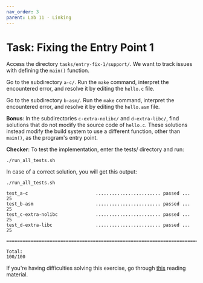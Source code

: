 ```yaml
---
nav_order: 3
parent: Lab 11 - Linking
---
```


# Task: Fixing the Entry Point 1

Access the directory `tasks/entry-fix-1/support/`.
We want to track issues with defining the `main()` function.

Go to the subdirectory `a-c/`.
Run the `make` command, interpret the encountered error, and resolve it by editing the `hello.c` file.

Go to the subdirectory `b-asm/`.
Run the `make` command, interpret the encountered error, and resolve it by editing the `hello.asm` file.

**Bonus**: In the subdirectories `c-extra-nolibc/` and `d-extra-libc/`, find solutions that do not modify the source code of `hello.c`.
These solutions instead modify the build system to use a different function, other than `main()`, as the program's entry point.

**Checker**: To test the implementation, enter the tests/ directory and run:

```
./run_all_tests.sh
```

In case of a correct solution, you will get this output:

```
./run_all_tests.sh

test_a-c                         ........................ passed ...  25
test_b-asm                       ........................ passed ...  25
test_c-extra-nolibc              ........................ passed ...  25
test_d-extra-libc                ........................ passed ...  25

========================================================================

Total:                                                            100/100
```

If you're having difficulties solving this exercise, go through [this](../../reading/linking.md) reading material.

